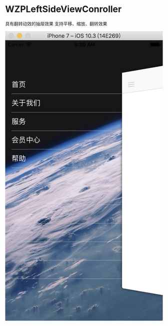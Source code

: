 # WZPLeftSideViewConroller
具有翻转动效的抽屉效果
支持平移、缩放、翻转效果

![image](https://github.com/coderAldon/WZPLeftSideViewConroller/blob/master/%E6%95%88%E6%9E%9C%E5%9B%BE.png)
